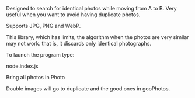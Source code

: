Designed to search for identical photos while moving from A to B. Very useful when you want to avoid having duplicate photos.

Supports JPG, PNG and WebP.

This library, which has limits, the algorithm when the photos are very similar may not work. that is, it discards only identical photographs.

To launch the program type:

node.index.js

Bring all photos in Photo

Double images will go to duplicate and the good ones in gooPhotos.